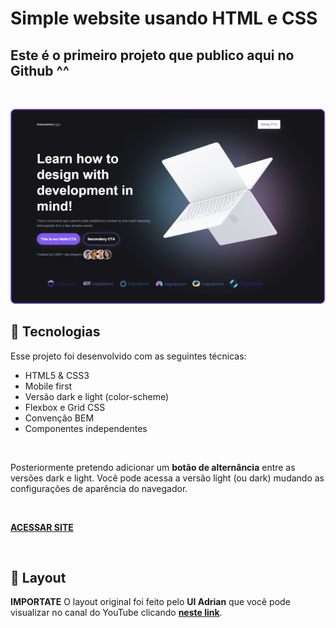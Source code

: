 # Simple website usando HTML e CSS

## Este é o primeiro projeto que publico aqui no **Github** ^^

<br>

<p>
  <img src="images/preview.png" alt="">
</p>

## 🚀 Tecnologias

Esse projeto foi desenvolvido com as seguintes técnicas:

- HTML5 & CSS3
- Mobile first
- Versão dark e light (color-scheme)
- Flexbox e Grid CSS
- Convenção BEM
- Componentes independentes

<br>

Posteriormente pretendo adicionar um **botão de alternância** entre as versões dark e light. Você pode acessa a versão light (ou dark) mudando as configurações de aparência do navegador.

<br>

[**ACESSAR SITE**](https://ronilsonsousars.github.io/basic-webiste/)

<br>

## 🔖 Layout

**IMPORTATE** O layout original foi feito pelo **UI Adrian** que você pode visualizar no canal do YouTube clicando [**neste link**](https://youtu.be/aYRoHooj0hg).
